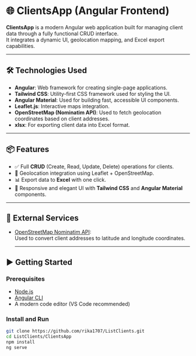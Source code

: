 # 🌐 ClientsApp (Angular Frontend)

**ClientsApp** is a modern Angular web application built for managing client data through a fully functional CRUD interface.  
It integrates a dynamic UI, geolocation mapping, and Excel export capabilities.

---

## 🛠️ Technologies Used

- **Angular**: Web framework for creating single-page applications.
- **Tailwind CSS**: Utility-first CSS framework used for styling the UI.
- **Angular Material**: Used for building fast, accessible UI components.
- **Leaflet.js**: Interactive maps integration.
- **OpenStreetMap (Nominatim API)**: Used to fetch geolocation coordinates based on client addresses.
- **xlsx**: For exporting client data into Excel format.

---

## 📦 Features

- ✅ Full **CRUD** (Create, Read, Update, Delete) operations for clients.
- 📍 Geolocation integration using Leaflet + OpenStreetMap.
- 📊 Export data to **Excel** with one click.
- 🎨 Responsive and elegant UI with **Tailwind CSS** and **Angular Material** components.

---

## 🔌 External Services

- [OpenStreetMap Nominatim API](https://nominatim.openstreetmap.org/):  
  Used to convert client addresses to latitude and longitude coordinates.
  
  ---

## ▶️ Getting Started

### Prerequisites

- [Node.js](https://nodejs.org/en/)
- [Angular CLI](https://angular.io/cli)
- A modern code editor (VS Code recommended)

### Install and Run

```bash
git clone https://github.com/rika1707/ListClients.git
cd ListClients/ClientsApp
npm install
ng serve
